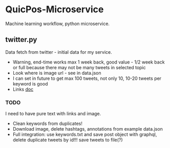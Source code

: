 # QuicPos-Microservice
Machine learning workflow, python microservice.

## twitter.py
Data fetch from twitter - initial data for my service.
* Warning, end-time works max 1 week back, good value - 1/2 week back or full because there may not be many tweets in selected topic
* Look where is image url - see in data.json
* I can set in future to get max 100 tweets, not only 10, 10-20 tweets per keyword is good
* Links [doc](https://developer.twitter.com/en/docs/twitter-api/tweets/search/api-reference/get-tweets-search-recent)

### TODO
I need to have pure text with links and image.
* Clean keywords from duplicates!
* Download image, delete hashtags, annotations from example data.json
* Full integration: use keywords.txt and save post object with graphql, delete duplicate tweets by id!!! save tweets to file(?)